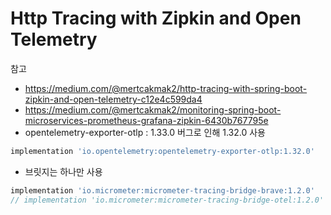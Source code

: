 # Http Tracing with Zipkin and Open Telemetry
참고
* https://medium.com/@mertcakmak2/http-tracing-with-spring-boot-zipkin-and-open-telemetry-c12e4c599da4
* https://medium.com/@mertcakmak2/monitoring-spring-boot-microservices-prometheus-grafana-zipkin-6430b767795e
* opentelemetry-exporter-otlp : 1.33.0 버그로 인해 1.32.0 사용
```groovy
implementation 'io.opentelemetry:opentelemetry-exporter-otlp:1.32.0'
```
* 브릿지는 하나만 사용
```groovy
implementation 'io.micrometer:micrometer-tracing-bridge-brave:1.2.0'
// implementation 'io.micrometer:micrometer-tracing-bridge-otel:1.2.0'
```